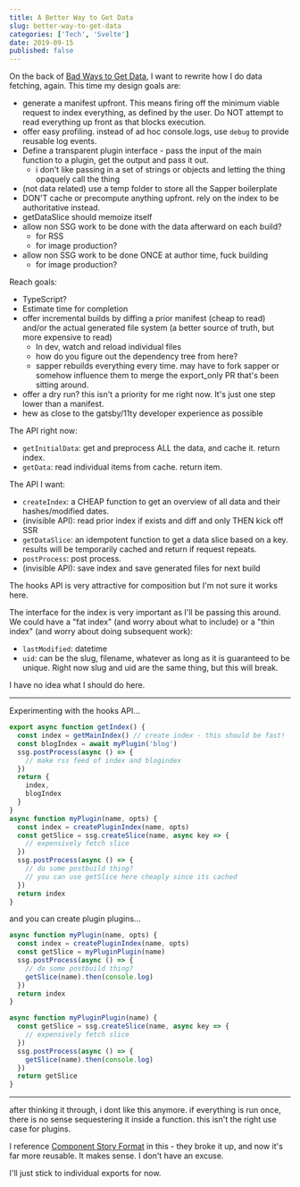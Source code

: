```yaml
---
title: A Better Way to Get Data
slug: better-way-to-get-data
categories: ['Tech', 'Svelte']
date: 2019-09-15
published: false
---
```


On the back of [Bad Ways to Get Data](/writing/bad-ways-to-get-data), I want to rewrite how I do data fetching, again. This time my design goals are:

- generate a manifest upfront. This means firing off the minimum viable request to index everything, as defined by the user. Do NOT attempt to read everything up front as that blocks execution.
- offer easy profiling. instead of ad hoc console.logs, use `debug` to provide reusable log events.
- Define a transparent plugin interface - pass the input of the main function to a plugin, get the output and pass it out.
  - i don't like passing in a set of strings or objects and letting the thing opaquely call the thing
- (not data related) use a temp folder to store all the Sapper boilerplate
- DON'T cache or precompute anything upfront. rely on the index to be authoritative instead.
- getDataSlice should memoize itself
- allow non SSG work to be done with the data afterward on each build?
  - for RSS
  - for image production?
- allow non SSG work to be done ONCE at author time, fuck building
  - for image production?

Reach goals:

- TypeScript?
- Estimate time for completion
- offer incremental builds by diffing a prior manifest (cheap to read) and/or the actual generated file system (a better source of truth, but more expensive to read)
  - In dev, watch and reload individual files
  - how do you figure out the dependency tree from here?
  - sapper rebuilds everything every time. may have to fork sapper or somehow influence them to merge the export_only PR that's been sitting around.
- offer a dry run? this isn't a priority for me right now. It's just one step lower than a manifest.
- hew as close to the gatsby/11ty developer experience as possible

The API right now:

- `getInitialData`: get and preprocess ALL the data, and cache it. return index.
- `getData`: read individual items from cache. return item.

The API I want:

- `createIndex`: a CHEAP function to get an overview of all data and their hashes/modified dates.
- (invisible API): read prior index if exists and diff and only THEN kick off SSR
- `getDataSlice`: an idempotent function to get a data slice based on a key. results will be temporarily cached and return if request repeats.
- `postProcess`: post process.
- (invisible API): save index and save generated files for next build

The hooks API is very attractive for composition but I'm not sure it works here.

The interface for the index is very important as I'll be passing this around. We could have a "fat index" (and worry about what to include) or a "thin index" (and worry about doing subsequent work):

- `lastModified`: datetime
- `uid`: can be the slug, filename, whatever as long as it is guaranteed to be unique. Right now slug and uid are the same thing, but this will break.

I have no idea what I should do here.

---

Experimenting with the hooks API...

```js
export async function getIndex() {
  const index = getMainIndex() // create index - this should be fast!
  const blogIndex = await myPlugin('blog')
  ssg.postProcess(async () => {
    // make rss feed of index and blogindex
  })
  return {
    index,
    blogIndex
  }
}
async function myPlugin(name, opts) {
  const index = createPluginIndex(name, opts)
  const getSlice = ssg.createSlice(name, async key => {
    // expensively fetch slice
  })
  ssg.postProcess(async () => {
    // do some postbuild thing?
    // you can use getSlice here cheaply since its cached
  })
  return index
}
```

and you can create plugin plugins...

```js
async function myPlugin(name, opts) {
  const index = createPluginIndex(name, opts)
  const getSlice = myPluginPlugin(name)
  ssg.postProcess(async () => {
    // do some postbuild thing?
    getSlice(name).then(console.log)
  })
  return index
}

async function myPluginPlugin(name) {
  const getSlice = ssg.createSlice(name, async key => {
    // expensively fetch slice
  })
  ssg.postProcess(async () => {
    getSlice(name).then(console.log)
  })
  return getSlice
}
```

---

after thinking it through, i dont like this anymore. if everything is run once, there is no sense sequestering it inside a function. this isn't the right use case for plugins.

I reference [Component Story Format](https://medium.com/storybookjs/component-story-format-66f4c32366df) in this - they broke it up, and now it's far more reusable. It makes sense. I don't have an excuse.

I'll just stick to individual exports for now.
